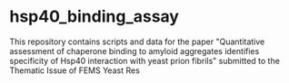 # hsp40_binding_assay
This repository contains scripts and data for the paper "Quantitative assessment of chaperone binding to amyloid aggregates identifies specificity of Hsp40 interaction with yeast prion fibrils" submitted to the Thematic Issue of FEMS Yeast Res
